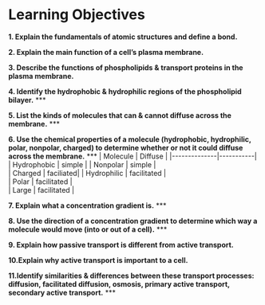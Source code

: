 # Learning Objectives  


**1. Explain the fundamentals of atomic structures and define a bond.**  

**2. Explain the main function of a cell’s plasma membrane.**  

**3. Describe the functions of phospholipids & transport proteins in the plasma membrane.**  

**4. Identify the hydrophobic & hydrophilic regions of the phospholipid bilayer.** ***

**5. List the kinds of molecules that can & cannot diffuse across the membrane.**  ***  


**6. Use the chemical properties of a molecule (hydrophobic, hydrophilic, polar, nonpolar, charged) to determine whether or not it could diffuse across the membrane.** ***
| Molecule      | Diffuse   | 
|--------------|-----------|
| Hydrophobic | simple      |
| Nonpolar    | simple  |  
| Charged   | faciliated|
| Hydrophilic    | facilitated  |  
| Polar    | facilitated  |  
| Large    | facilitated  |

**7. Explain what a concentration gradient is.**  ***

**8. Use the direction of a concentration gradient to determine which way a molecule would move (into or out of a cell).** ***

**9. Explain how passive transport is different from active transport.**

**10.Explain why active transport is important to a cell.**  

**11.Identify similarities & differences between these transport processes: diffusion, facilitated diffusion, osmosis, primary active transport, secondary active transport.** ***